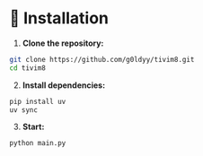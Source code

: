 # 🔧 Installation

1. **Clone the repository:**
```bash
git clone https://github.com/g0ldyy/tivim8.git
cd tivim8
```

2. **Install dependencies:**
```bash
pip install uv
uv sync
```

3. **Start:**
```bash
python main.py
```
